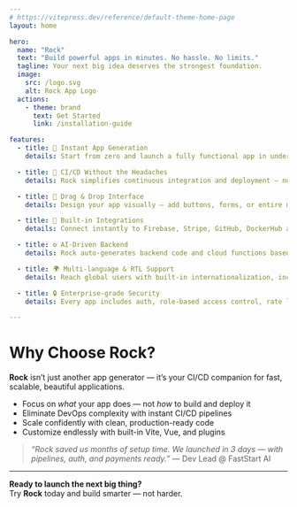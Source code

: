 ```yaml
---
# https://vitepress.dev/reference/default-theme-home-page
layout: home

hero:
  name: "Rock"
  text: "Build powerful apps in minutes. No hassle. No limits."
  tagline: Your next big idea deserves the strongest foundation.
  image:
    src: /logo.svg
    alt: Rock App Logo
  actions:
    - theme: brand
      text: Get Started
      link: /installation-guide

features:
  - title: 🚀 Instant App Generation
    details: Start from zero and launch a fully functional app in under 5 minutes. No boilerplate. Just magic.

  - title: 🔁 CI/CD Without the Headaches
    details: Rock simplifies continuous integration and deployment — no YAML files or DevOps experience required.

  - title: 🎨 Drag & Drop Interface
    details: Design your app visually — add buttons, forms, or entire modules with a simple drag. No coding skills needed.

  - title: 🔌 Built-in Integrations
    details: Connect instantly to Firebase, Stripe, GitHub, DockerHub and more — all without leaving the platform.

  - title: ⚙️ AI-Driven Backend
    details: Rock auto-generates backend code and cloud functions based on your app’s structure. You focus on features — Rock handles the plumbing.

  - title: 🌍 Multi-language & RTL Support
    details: Reach global users with built-in internationalization, including RTL layout for Hebrew, Arabic and more.

  - title: 🔒 Enterprise-grade Security
    details: Every app includes auth, role-based access control, rate limiting, and secure CI/CD pipelines.

---
```


# Why Choose Rock?

**Rock** isn’t just another app generator — it’s your CI/CD companion for fast, scalable, beautiful applications.

- Focus on *what* your app does — not *how* to build and deploy it
- Eliminate DevOps complexity with instant CI/CD pipelines  
- Scale confidently with clean, production-ready code  
- Customize endlessly with built-in Vite, Vue, and plugins

> *“Rock saved us months of setup time. We launched in 3 days — with pipelines, auth, and payments ready.”* — Dev Lead @ FastStart AI

---

**Ready to launch the next big thing?**  
Try **Rock** today and build smarter — not harder.
